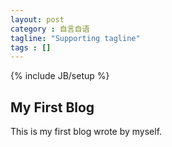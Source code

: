 ```yaml
---
layout: post
category : 自言自语
tagline: "Supporting tagline"
tags : []
---
```

{% include JB/setup %}


## My First Blog
This is my first blog wrote by myself.
